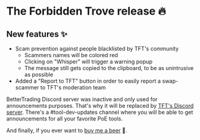 # The Forbidden Trove release 🔥

## New features ✨

- Scam prevention against people blacklisted by TFT's community
    - Scammers names will be colored red
    - Clicking on "Whisper" will trigger a warning popup
    - The message still gets copied to the clipboard, to be as unintrusive as possible
- Added a "Report to TFT" button in order to easily report a swap-scammer to TFT's moderation team

BetterTrading Discord server was inactive and only used for announcements purposes. That's why it will be replaced by [TFT's Discord server](https://discord.gg/tftrove). There's a #tool-dev-updates channel where you will be able to get announcements for all your favorite PoE tools.

And finally, if you ever want to [buy me a beer](http://donate.exile.center/) 🍺.
